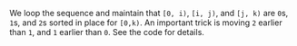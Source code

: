 We loop the sequence and maintain that `[0, i)`, `[i, j)`, and `[j, k)` are `0`s, `1`s, and `2`s sorted in place for `[0,k)`.
An important trick is moving `2` earlier than `1`, and `1` earlier than `0`.
See the code for details.
